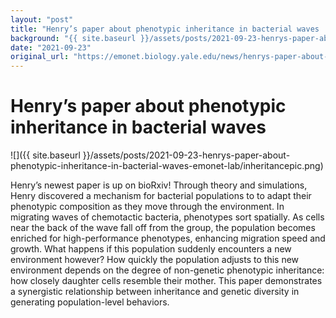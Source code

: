 ```yaml
---
layout: "post"
title: "Henry’s paper about phenotypic inheritance in bacterial waves | Emonet Lab"
background: "{{ site.baseurl }}/assets/posts/2021-09-23-henrys-paper-about-phenotypic-inheritance-in-bacterial-waves-emonet-lab/inheritancepic.png"
date: "2021-09-23"
original_url: "https://emonet.biology.yale.edu/news/henrys-paper-about-phenotypic-inheritance-bacterial-waves"
---
```

# Henry’s paper about phenotypic inheritance in bacterial waves

![]({{ site.baseurl }}/assets/posts/2021-09-23-henrys-paper-about-phenotypic-inheritance-in-bacterial-waves-emonet-lab/inheritancepic.png)

Henry’s newest paper is up on bioRxiv! Through theory and simulations, Henry discovered a mechanism for bacterial populations to to adapt their phenotypic composition as they move through the environment. In migrating waves of chemotactic bacteria, phenotypes sort spatially. As cells near the back of the wave fall off from the group, the population becomes enriched for high-performance phenotypes, enhancing migration speed and growth. What happens if this population suddenly encounters a new environment however? How quickly the population adjusts to this new environment depends on the degree of non-genetic phenotypic inheritance: how closely daughter cells resemble their mother. This paper demonstrates a synergistic relationship between inheritance and genetic diversity in generating population-level behaviors.